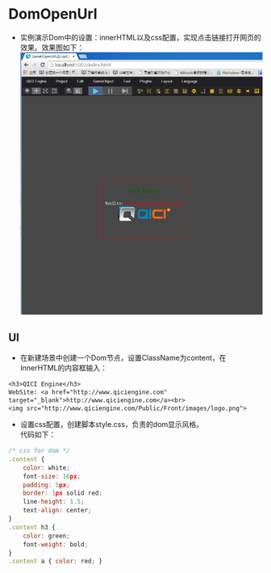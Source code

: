 # DomOpenUrl

* 实例演示Dom中的设置：innerHTML以及css配置，实现点击链接打开网页的效果。效果图如下：<br>
![DomOpenUrl](images\UI.gif)

## UI

* 在新建场景中创建一个Dom节点，设置ClassName为content，在InnerHTML的内容框输入：<br>

```
<h3>QICI Engine</h3>
WebSite: <a href="http://www.qiciengine.com" target="_blank">http://www.qiciengine.com</a><br>
<img src="http://www.qiciengine.com/Public/Front/images/logo.png">
```
* 设置css配置，创建脚本style.css，负责的dom显示风格。<br>
代码如下：<br>

```javascript
/* css for dom */
.content {
    color: white;
    font-size: 16px;
    padding: 5px;
    border: 1px solid red;
    line-height: 1.5;
    text-align: center;
}
.content h3 {
    color: green;
    font-weight: bold;
}
.content a { color: red; }
```